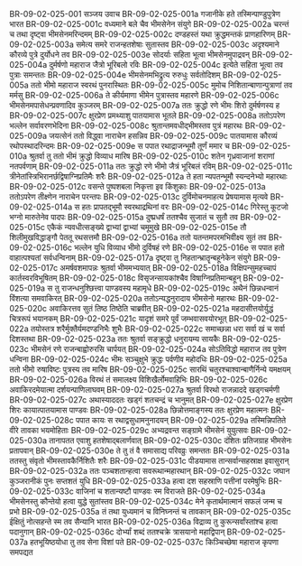 BR-09-02-025-001	सञ्जय उवाच
BR-09-02-025-001a	गजानीके हते तस्मिन्पाण्डुपुत्रेण भारत
BR-09-02-025-001c	वध्यमाने बले चैव भीमसेनेन संयुगे
BR-09-02-025-002a	चरन्तं च तथा दृष्ट्वा भीमसेनमरिन्दमम्
BR-09-02-025-002c	दण्डहस्तं यथा क्रुद्धमन्तकं प्राणहारिणम्
BR-09-02-025-003a	समेत्य समरे राजन्हतशेषाः सुतास्तव
BR-09-02-025-003c	अदृश्यमाने कौरव्ये पुत्रे दुर्योधने तव
BR-09-02-025-003e	सोदर्याः सहिता भूत्वा भीमसेनमुपाद्रवन्
BR-09-02-025-004a	दुर्मर्षणो महाराज जैत्रो भूरिबलो रविः
BR-09-02-025-004c	इत्येते सहिता भूत्वा तव पुत्राः समन्ततः
BR-09-02-025-004e	भीमसेनमभिद्रुत्य रुरुधुः सर्वतोदिशम्
BR-09-02-025-005a	ततो भीमो महाराज स्वरथं पुनरास्थितः
BR-09-02-025-005c	मुमोच निशितान्बाणान्पुत्राणां तव मर्मसु
BR-09-02-025-006a	ते कीर्यमाणा भीमेन पुत्रास्तव महारणे
BR-09-02-025-006c	भीमसेनमपासेधन्प्रवणादिव कुञ्जरम्
BR-09-02-025-007a	ततः क्रुद्धो रणे भीमः शिरो दुर्मर्षणस्य ह
BR-09-02-025-007c	क्षुरप्रेण प्रमथ्याशु पातयामास भूतले
BR-09-02-025-008a	ततोऽपरेण भल्लेन सर्वावरणभेदिना
BR-09-02-025-008c	श्रुतान्तमवधीद्भीमस्तव पुत्रं महारथः
BR-09-02-025-009a	जयत्सेनं ततो विद्ध्वा नाराचेन हसन्निव
BR-09-02-025-009c	पातयामास कौरव्यं रथोपस्थादरिन्दमः
BR-09-02-025-009e	स पपात रथाद्राजन्भूमौ तूर्णं ममार च
BR-09-02-025-010a	श्रुतर्वा तु ततो भीमं क्रुद्धो विव्याध मारिष
BR-09-02-025-010c	शतेन गृध्रवाजानां शराणां नतपर्वणाम्
BR-09-02-025-011a	ततः क्रुद्धो रणे भीमो जैत्रं भूरिबलं रविम्
BR-09-02-025-011c	त्रीनेतांस्त्रिभिरानर्छद्विषाग्निप्रतिमैः शरैः
BR-09-02-025-012a	ते हता न्यपतन्भूमौ स्यन्दनेभ्यो महारथाः
BR-09-02-025-012c	वसन्ते पुष्पशबला निकृत्ता इव किंशुकाः
BR-09-02-025-013a	ततोऽपरेण तीक्ष्णेन नाराचेन परन्तपः
BR-09-02-025-013c	दुर्विमोचनमाहत्य प्रेषयामास मृत्यवे
BR-09-02-025-014a	स हतः प्रापतद्भूमौ स्वरथाद्रथिनां वरः
BR-09-02-025-014c	गिरेस्तु कूटजो भग्नो मारुतेनेव पादपः
BR-09-02-025-015a	दुष्प्रधर्षं ततश्चैव सुजातं च सुतौ तव
BR-09-02-025-015c	एकैकं न्यवधीत्सङ्ख्ये द्वाभ्यां द्वाभ्यां चमूमुखे
BR-09-02-025-015e	तौ शिलीमुखविद्धाङ्गौ पेततू रथसत्तमौ
BR-09-02-025-016a	ततो यतन्तमपरमभिवीक्ष्य सुतं तव
BR-09-02-025-016c	भल्लेन युधि विव्याध भीमो दुर्विषहं रणे
BR-09-02-025-016e	स पपात हतो वाहात्पश्यतां सर्वधन्विनाम्
BR-09-02-025-017a	दृष्ट्वा तु निहतान्भ्रातॄन्बहूनेकेन संयुगे
BR-09-02-025-017c	अमर्षवशमापन्नः श्रुतर्वा भीममभ्ययात्
BR-09-02-025-018a	विक्षिपन्सुमहच्चापं कार्तस्वरविभूषितम्
BR-09-02-025-018c	विसृजन्सायकांश्चैव विषाग्निप्रतिमान्बहून्
BR-09-02-025-019a	स तु राजन्धनुश्छित्त्वा पाण्डवस्य महामृधे
BR-09-02-025-019c	अथैनं छिन्नधन्वानं विंशत्या समवाकिरत्
BR-09-02-025-020a	ततोऽन्यद्धनुरादाय भीमसेनो महारथः
BR-09-02-025-020c	अवाकिरत्तव सुतं तिष्ठ तिष्ठेति चाब्रवीत्
BR-09-02-025-021a	महदासीत्तयोर्युद्धं चित्ररूपं भयानकम्
BR-09-02-025-021c	यादृशं समरे पूर्वं जम्भवासवयोरभूत्
BR-09-02-025-022a	तयोस्तत्र शरैर्मुक्तैर्यमदण्डनिभैः शुभैः
BR-09-02-025-022c	समाच्छन्ना धरा सर्वा खं च सर्वा दिशस्तथा
BR-09-02-025-023a	ततः श्रुतर्वा सङ्क्रुद्धो धनुरायम्य सायकैः
BR-09-02-025-023c	भीमसेनं रणे राजन्बाह्वोरुरसि चार्पयत्
BR-09-02-025-024a	सोऽतिविद्धो महाराज तव पुत्रेण धन्विना
BR-09-02-025-024c	भीमः सञ्चुक्षुभे क्रुद्धः पर्वणीव महोदधिः
BR-09-02-025-025a	ततो भीमो रुषाविष्टः पुत्रस्य तव मारिष
BR-09-02-025-025c	सारथिं चतुरश्चाश्वान्बाणैर्निन्ये यमक्षयम्
BR-09-02-025-026a	विरथं तं समालक्ष्य विशिखैर्लोमवाहिभिः
BR-09-02-025-026c	अवाकिरदमेयात्मा दर्शयन्पाणिलाघवम्
BR-09-02-025-027a	श्रुतर्वा विरथो राजन्नाददे खड्गचर्मणी
BR-09-02-025-027c	अथास्याददतः खड्गं शतचन्द्रं च भानुमत्
BR-09-02-025-027e	क्षुरप्रेण शिरः कायात्पातयामास पाण्डवः
BR-09-02-025-028a	छिन्नोत्तमाङ्गस्य ततः क्षुरप्रेण महात्मनः
BR-09-02-025-028c	पपात कायः स रथाद्वसुधामनुनादयन्
BR-09-02-025-029a	तस्मिन्निपतिते वीरे तावका भयमोहिताः
BR-09-02-025-029c	अभ्यद्रवन्त सङ्ग्रामे भीमसेनं युयुत्सवः
BR-09-02-025-030a	तानापतत एवाशु हतशेषाद्बलार्णवात्
BR-09-02-025-030c	दंशितः प्रतिजग्राह भीमसेनः प्रतापवान्
BR-09-02-025-030e	ते तु तं वै समासाद्य परिवव्रुः समन्ततः
BR-09-02-025-031a	ततस्तु संवृतो भीमस्तावकैर्निशितैः शरैः
BR-09-02-025-031c	पीडयामास तान्सर्वान्सहस्राक्ष इवासुरान्
BR-09-02-025-032a	ततः पञ्चशतान्हत्वा सवरूथान्महारथान्
BR-09-02-025-032c	जघान कुञ्जरानीकं पुनः सप्तशतं युधि
BR-09-02-025-033a	हत्वा दश सहस्राणि पत्तीनां परमेषुभिः
BR-09-02-025-033c	वाजिनां च शतान्यष्टौ पाण्डवः स्म विराजते
BR-09-02-025-034a	भीमसेनस्तु कौन्तेयो हत्वा युद्धे सुतांस्तव
BR-09-02-025-034c	मेने कृतार्थमात्मानं सफलं जन्म च प्रभो
BR-09-02-025-035a	तं तथा युध्यमानं च विनिघ्नन्तं च तावकान्
BR-09-02-025-035c	ईक्षितुं नोत्सहन्ते स्म तव सैन्यानि भारत
BR-09-02-025-036a	विद्राव्य तु कुरून्सर्वांस्तांश्च हत्वा पदानुगान्
BR-09-02-025-036c	दोर्भ्यां शब्दं ततश्चक्रे त्रासयानो महाद्विपान्
BR-09-02-025-037a	हतभूयिष्ठयोधा तु तव सेना विशां पते
BR-09-02-025-037c	किञ्चिच्छेषा महाराज कृपणा समपद्यत

